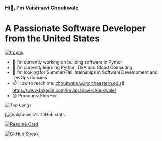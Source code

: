 ### Hi👋, I'm Vaishnavi Choukwale

# A Passionate Software Developer from the United States
[![trophy](https://github-profile-trophy.vercel.app/?username=ryo-ma)](https://github.com/Vchoukwale/github-profile-trophy)

- 🔭 I’m currently working on building software in Python
- 🌱 I’m currently learning Python, DSA and Cloud Computing
- 👯 I’m looking for Summer/Fall internships in Software Development and DevOps domains
- 📫 How to reach me: choukwale.v@northeastern.edu & https://www.linkedin.com/in/vaishnavi-choukwale/
- 😄 Pronouns: She/Her


![Top Langs](https://github-readme-stats.vercel.app/api/top-langs/?username=VChoukwale&layout=compact)

[![Vaishnavi's's GitHub stats](https://github-readme-stats.vercel.app/api?username=VChoukwale&theme=blue-green&show_icons=true)

[![Readme Card](https://github-readme-stats.vercel.app/api/pin/?username=VChoukwale&repo=github-readme-stats)](https://github.com/VChoukwale/github-readme-stats)

[![GitHub Streak](https://github-readme-streak-stats.herokuapp.com?user=Vaish&theme=blue-green)](https://git.io/streak-stats)
